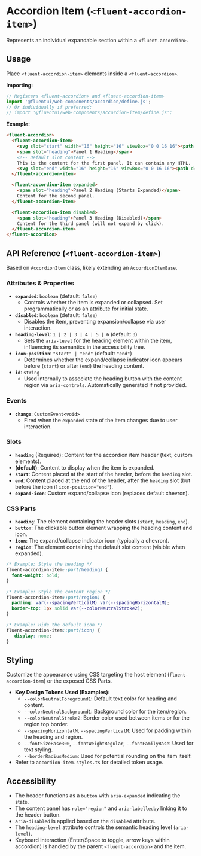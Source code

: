# Accordion Item (`<fluent-accordion-item>`)

Represents an individual expandable section within a `<fluent-accordion>`.

## Usage

Place `<fluent-accordion-item>` elements inside a `<fluent-accordion>`.

**Importing:**

```javascript
// Registers <fluent-accordion> and <fluent-accordion-item>
import '@fluentui/web-components/accordion/define.js';
// Or individually if preferred:
// import '@fluentui/web-components/accordion-item/define.js';
```

**Example:**

```html
<fluent-accordion>
  <fluent-accordion-item>
    <svg slot="start" width="16" height="16" viewBox="0 0 16 16"><path d="..."/></svg>
    <span slot="heading">Panel 1 Heading</span>
    <!-- Default slot content -->
    This is the content for the first panel. It can contain any HTML.
    <svg slot="end" width="16" height="16" viewBox="0 0 16 16"><path d="..."/></svg>
  </fluent-accordion-item>

  <fluent-accordion-item expanded>
    <span slot="heading">Panel 2 Heading (Starts Expanded)</span>
    Content for the second panel.
  </fluent-accordion-item>

  <fluent-accordion-item disabled>
    <span slot="heading">Panel 3 Heading (Disabled)</span>
    Content for the third panel (will not expand by click).
  </fluent-accordion-item>
</fluent-accordion>
```

## API Reference (`<fluent-accordion-item>`)

Based on `AccordionItem` class, likely extending an `AccordionItemBase`.

### Attributes & Properties

*   **`expanded`**: `boolean` (default: `false`)
    *   Controls whether the item is expanded or collapsed. Set programmatically or as an attribute for initial state.
*   **`disabled`**: `boolean` (default: `false`)
    *   Disables the item, preventing expansion/collapse via user interaction.
*   **`heading-level`**: `1 | 2 | 3 | 4 | 5 | 6` (default: `3`)
    *   Sets the `aria-level` for the heading element within the item, influencing its semantics in the accessibility tree.
*   **`icon-position`**: `"start" | "end"` (default: `"end"`)
    *   Determines whether the expand/collapse indicator icon appears before (`start`) or after (`end`) the heading content.
*   **`id`**: `string`
    *   Used internally to associate the heading button with the content region via `aria-controls`. Automatically generated if not provided.

### Events

*   **`change`**: `CustomEvent<void>`
    *   Fired when the `expanded` state of the item changes due to user interaction.

### Slots

*   **`heading`** (Required): Content for the accordion item header (text, custom elements).
*   **(default)**: Content to display when the item is expanded.
*   **`start`**: Content placed at the start of the header, before the `heading` slot.
*   **`end`**: Content placed at the end of the header, after the `heading` slot (but before the icon if `icon-position="end"`).
*   **`expand-icon`**: Custom expand/collapse icon (replaces default chevron).

### CSS Parts

*   **`heading`**: The element containing the header slots (`start`, `heading`, `end`).
*   **`button`**: The clickable button element wrapping the heading content and icon.
*   **`icon`**: The expand/collapse indicator icon (typically a chevron).
*   **`region`**: The element containing the default slot content (visible when expanded).

```css
/* Example: Style the heading */
fluent-accordion-item::part(heading) {
  font-weight: bold;
}

/* Example: Style the content region */
fluent-accordion-item::part(region) {
  padding: var(--spacingVerticalM) var(--spacingHorizontalM);
  border-top: 1px solid var(--colorNeutralStroke2);
}

/* Example: Hide the default icon */
fluent-accordion-item::part(icon) {
   display: none;
}
```

## Styling

Customize the appearance using CSS targeting the host element (`fluent-accordion-item`) or the exposed CSS Parts.

*   **Key Design Tokens Used (Examples):**
    *   `--colorNeutralForeground1`: Default text color for heading and content.
    *   `--colorNeutralBackground1`: Background color for the item/region.
    *   `--colorNeutralStroke2`: Border color used between items or for the region top border.
    *   `--spacingHorizontalM`, `--spacingVerticalM`: Used for padding within the heading and region.
    *   `--fontSizeBase300`, `--fontWeightRegular`, `--fontFamilyBase`: Used for text styling.
    *   `--borderRadiusMedium`: Used for potential rounding on the item itself.
*   Refer to `accordion-item.styles.ts` for detailed token usage.

## Accessibility

*   The header functions as a `button` with `aria-expanded` indicating the state.
*   The content panel has `role="region"` and `aria-labelledby` linking it to the header button.
*   `aria-disabled` is applied based on the `disabled` attribute.
*   The `heading-level` attribute controls the semantic heading level (`aria-level`).
*   Keyboard interaction (Enter/Space to toggle, arrow keys within accordion) is handled by the parent `<fluent-accordion>` and the item.
